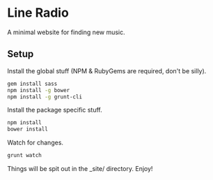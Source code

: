 Line Radio
==========

A minimal website for finding new music.

Setup
-----

Install the global stuff (NPM & RubyGems are required, don't be silly).
```bash
gem install sass
npm install -g bower
npm install -g grunt-cli
```

Install the package specific stuff.
```bash
npm install
bower install
```

Watch for changes.
```bash
grunt watch
```

Things will be spit out in the _site/ directory. Enjoy!
